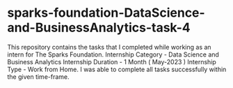 # sparks-foundation-DataScience-and-BusinessAnalytics-task-4
This repository contains the tasks that I completed while working as an intern for The Sparks Foundation.  Internship Category - Data Science and Business Analytics Internship Duration - 1 Month ( May-2023 ) Internship Type - Work from Home. I was able to complete all tasks successfully within the given time-frame.
